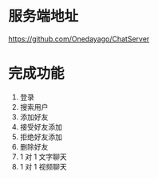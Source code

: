 # 服务端地址
https://github.com/Onedayago/ChatServer
# 完成功能

1. 登录
2. 搜索用户
3. 添加好友
4. 接受好友添加
5. 拒绝好友添加
6. 删除好友
7. 1 对 1 文字聊天
8. 1 对 1 视频聊天

